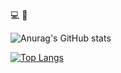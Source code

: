 :computer: :rocket:

![Anurag's GitHub stats](https://github-readme-stats.vercel.app/api?username=4ydx&show_icons=true&theme=radical&count_private=true)

[![Top Langs](https://github-readme-stats.vercel.app/api/top-langs/?username=4ydx&show_icons=true&theme=radical&PAT_1&hide=jupyter%20notebook,python)](https://github.com/anuraghazra/github-readme-stats)
